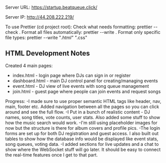 Server URL: https://startup.beatqueue.click/

Server IP: http://44.208.222.219/

To use Prettier (cd project root):
Check what needs formatting:
prettier --check .
Format all files automatically:
prettier --write .
Format only specific file types:
prettier --write "*.html" "*.css"

## HTML Development Notes

Created 4 main pages:
- index.html - login page where DJs can sign in or register
- dashboard.html - main DJ control panel for creating/managing events  
- event.html - DJ view of live events with song queue management
- join.html - guest page where people can join events and request songs

Progress:
-I made sure to use proper semantic HTML tags like header, nav, main, footer etc. Added navigation between all the pages so you can click around and see the full flow.
-I Put in a bunch of realistic content - DJ names, song titles, vote counts, user stats. Also added some stuff to show how the music search would work.
-I'm still using placeholder images for now but the structure is there for album covers and profile pics.
-The login forms are set up for both DJ registration and guest access. I also built out tables to show how the database info would be displayed like event stats, song queues, voting data.
-I added sections for live updates and a chat to show where the WebSocket stuff will go later. It should be easy to connect the real-time features once I get to that part.